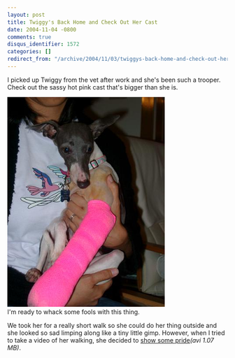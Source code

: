 ```yaml
---
layout: post
title: Twiggy's Back Home and Check Out Her Cast
date: 2004-11-04 -0800
comments: true
disqus_identifier: 1572
categories: []
redirect_from: "/archive/2004/11/03/twiggys-back-home-and-check-out-her-cast.aspx/"
---
```


I picked up Twiggy from the vet after work and she's been such a
trooper. Check out the sassy hot pink cast that's bigger than she is.

![Twiggy with her cast](/images/TwiggyInACast.jpg) \
I'm ready to whack some fools with this thing.

We took her for a really short walk so she could do her thing outside
and she looked so sad limping along like a tiny little gimp. However,
when I tried to take a video of her walking, she decided to [show some
pride](/images/GimpyTwiggy.AVI)*(avi 1.07 MB)*.

